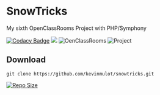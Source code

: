 # SnowTricks
My sixth OpenClassRooms Project with PHP/Symphony

[![Codacy Badge](https://api.codacy.com/project/badge/Grade/e1a507c6c3d4415f8bfe1544c45c432f)](https://www.codacy.com/manual/kevinmulot/snowtricks?utm_source=github.com&amp;utm_medium=referral&amp;utm_content=kevinmulot/snowtricks&amp;utm_campaign=Badge_Grade)
<a href="https://codeclimate.com/github/kevinmulot/snowtricks/maintainability"><img src="https://api.codeclimate.com/v1/badges/f7932e8cad48b61dcbf6/maintainability" /></a>
![OenClassRooms](https://img.shields.io/badge/OpenClassRooms-DA_PHP/SF-blue.svg)
![Project](https://img.shields.io/badge/Project-6-blue.svg)

## Download

`git clone https://github.com/kevinmulot/snowtricks.git`  
  
[![Repo Size](https://img.shields.io/github/repo-size/kevinmulot/snowtricks?label=Repo+Size)](https://github.com/kevinmulot/snowtricks/tree/master)

